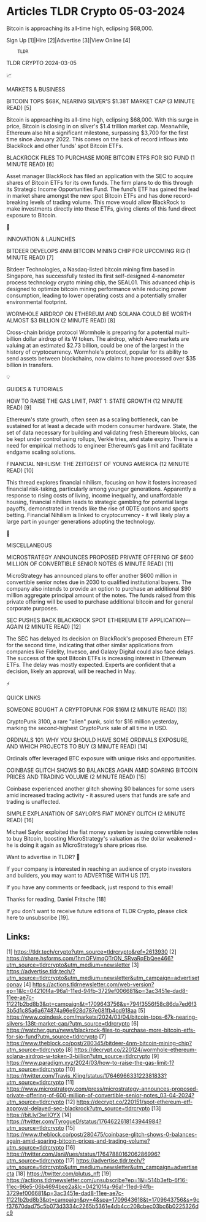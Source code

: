 # Articles TLDR Crypto 05-03-2024

Bitcoin is approaching its all-time high, eclipsing $68,000.  

Sign Up [1]|Hire [2]|Advertise [3]|View Online [4] 

		TLDR 

TLDR CRYPTO 2024-03-05

📈 

MARKETS & BUSINESS

 BITCOIN TOPS $68K, NEARING SILVER'S $1.38T MARKET CAP (3 MINUTE READ)
[5] 

 Bitcoin is approaching its all-time high, eclipsing $68,000. With
this surge in price, Bitcoin is closing in on silver's $1.4 trillion
market cap. Meanwhile, Ethereum also hit a significant milestone,
surpassing $3,700 for the first time since January 2022. This comes on
the back of record inflows into BlackRock and other funds’ spot
Bitcoin ETFs. 

 BLACKROCK FILES TO PURCHASE MORE BITCOIN ETFS FOR SIO FUND (1 MINUTE
READ) [6] 

 Asset manager BlackRock has filed an application with the SEC to
acquire shares of Bitcoin ETFs for its own funds. The firm plans to do
this through its Strategic Income Opportunities Fund. The fund’s ETF
has gained the lead in market share amongst the new spot Bitcoin ETFs
and has done record-breaking levels of trading volume. This move would
allow BlackRock to make investments directly into these ETFs, giving
clients of this fund direct exposure to Bitcoin. 

🚀 

INNOVATION & LAUNCHES

 BITDEER DEVELOPS 4NM BITCOIN MINING CHIP FOR UPCOMING RIG (1 MINUTE
READ) [7] 

 Bitdeer Technologies, a Nasdaq-listed bitcoin mining firm based in
Singapore, has successfully tested its first self-designed 4-nanometer
process technology crypto mining chip, the SEAL01. This advanced chip
is designed to optimize bitcoin mining performance while reducing
power consumption, leading to lower operating costs and a potentially
smaller environmental footprint. 

 WORMHOLE AIRDROP ON ETHEREUM AND SOLANA COULD BE WORTH ALMOST $3
BILLION (2 MINUTE READ) [8] 

 Cross-chain bridge protocol Wormhole is preparing for a potential
multi-billion dollar airdrop of its W token. The airdrop, which Aevo
markets are valuing at an estimated $2.73 billion, could be one of the
largest in the history of cryptocurrency. Wormhole's protocol, popular
for its ability to send assets between blockchains, now claims to have
processed over $35 billion in transfers. 

💡 

GUIDES & TUTORIALS

 HOW TO RAISE THE GAS LIMIT, PART 1: STATE GROWTH (12 MINUTE READ) [9]


 Ethereum's state growth, often seen as a scaling bottleneck, can be
sustained for at least a decade with modern consumer hardware. State,
the set of data necessary for building and validating fresh Ethereum
blocks, can be kept under control using rollups, Verkle tries, and
state expiry. There is a need for empirical methods to engineer
Ethereum’s gas limit and facilitate endgame scaling solutions. 

 FINANCIAL NIHILISM: THE ZEITGEIST OF YOUNG AMERICA (12 MINUTE READ)
[10] 

 This thread explores financial nihilism, focusing on how it fosters
increased financial risk-taking, particularly among younger
generations. Apparently a response to rising costs of living, income
inequality, and unaffordable housing, financial nihilism leads to
strategic gambling for potential large payoffs, demonstrated in trends
like the rise of 0DTE options and sports betting. Financial Nihilism
is linked to cryptocurrency - it will likely play a large part in
younger generations adopting the technology. 

🦄 

MISCELLANEOUS

 MICROSTRATEGY ANNOUNCES PROPOSED PRIVATE OFFERING OF $600 MILLION OF
CONVERTIBLE SENIOR NOTES (5 MINUTE READ) [11] 

 MicroStrategy has announced plans to offer another $600 million in
convertible senior notes due in 2030 to qualified institutional
buyers. The company also intends to provide an option to purchase an
additional $90 million aggregate principal amount of the notes. The
funds raised from this private offering will be used to purchase
additional bitcoin and for general corporate purposes. 

 SEC PUSHES BACK BLACKROCK SPOT ETHEREUM ETF APPLICATION—AGAIN (2
MINUTE READ) [12] 

 The SEC has delayed its decision on BlackRock's proposed Ethereum ETF
for the second time, indicating that other similar applications from
companies like Fidelity, Invesco, and Galaxy Digital could also face
delays. The success of the spot Bitcoin ETFs is increasing interest in
Ethereum ETFs. The delay was mostly expected. Experts are confident
that a decision, likely an approval, will be reached in May. 

⚡ 

QUICK LINKS

 SOMEONE BOUGHT A CRYPTOPUNK FOR $16M (2 MINUTE READ) [13] 

 CryptoPunk 3100, a rare "alien" punk, sold for $16 million yesterday,
marking the second-highest CryptoPunk sale of all time in USD. 

 ORDINALS 101: WHY YOU SHOULD HAVE SOME ORDINALS EXPOSURE, AND WHICH
PROJECTS TO BUY (3 MINUTE READ) [14] 

 Ordinals offer leveraged BTC exposure with unique risks and
opportunities. 

 COINBASE GLITCH SHOWS $0 BALANCES AGAIN AMID SOARING BITCOIN PRICES
AND TRADING VOLUME (2 MINUTE READ) [15] 

 Coinbase experienced another glitch showing $0 balances for some
users amid increased trading activity - it assured users that funds
are safe and trading is unaffected. 

 SIMPLE EXPLANATION OF SAYLOR’S FIAT MONEY GLITCH (2 MINUTE READ)
[16] 

 Michael Saylor exploited the fiat money system by issuing convertible
notes to buy Bitcoin, boosting MicroStrategy's valuation as the dollar
weakened - he is doing it again as MicroStrategy’s share prices
rise. 

Want to advertise in TLDR? 📰

 If your company is interested in reaching an audience of crypto
investors and builders, you may want to ADVERTISE WITH US [17]. 

 If you have any comments or feedback, just respond to this email! 

Thanks for reading, 
Daniel Fritsche [18] 

If you don't want to receive future editions of TLDR Crypto,
please click here to unsubscribe [19]. 

 

Links:
------
[1] https://tldr.tech/crypto?utm_source=tldrcrypto&ref=2613930
[2] https://share.hsforms.com/1hmOFVmqOTrON_SRvaRqEbQee466?utm_source=tldrcrypto&utm_medium=newsletter
[3] https://advertise.tldr.tech/?utm_source=tldrcrypto&utm_medium=newsletter&utm_campaign=advertisetopnav
[4] https://actions.tldrnewsletter.com/web-version?ep=1&lc=04210f4a-96a1-11ed-94fb-3729ef006681&p=3ac3451e-dad8-11ee-ae7c-11221b2bd8b3&pt=campaign&t=1709643756&s=794f3556f58c86da7ed6f33b5d1c85a6a674874a96e928d787e081fb4cd918aa
[5] https://www.coindesk.com/markets/2024/03/04/bitcoin-tops-67k-nearing-silvers-138t-market-cap/?utm_source=tldrcrypto
[6] https://watcher.guru/news/blackrock-files-to-purchase-more-bitcoin-etfs-for-sio-fund?utm_source=tldrcrypto
[7] https://www.theblock.co/post/280345/bitdeer-4nm-bitcoin-mining-chip?utm_source=tldrcrypto
[8] https://decrypt.co/220124/wormhole-ethereum-solana-airdrop-w-token-3-billion?utm_source=tldrcrypto
[9] https://www.paradigm.xyz/2024/03/how-to-raise-the-gas-limit-1?utm_source=tldrcrypto
[10] https://twitter.com/Travis_Kling/status/1764696633122381833?utm_source=tldrcrypto
[11] https://www.microstrategy.com/press/microstrategy-announces-proposed-private-offering-of-600-million-of-convertible-senior-notes_03-04-2024?utm_source=tldrcrypto
[12] https://decrypt.co/220151/spot-ethereum-etf-approval-delayed-sec-blackrock?utm_source=tldrcrypto
[13] https://bit.ly/3wIIOYX
[14] https://twitter.com/TyrogueD/status/1764622618143944984?utm_source=tldrcrypto
[15] https://www.theblock.co/post/280475/coinbase-glitch-shows-0-balances-again-amid-soaring-bitcoin-prices-and-trading-volume?utm_source=tldrcrypto
[16] https://twitter.com/JanWues/status/1764788016206286996?utm_source=tldrcrypto
[17] https://advertise.tldr.tech/?utm_source=tldrcrypto&utm_medium=newsletter&utm_campaign=advertisecta
[18] https://twitter.com/plutus_nft
[19] https://actions.tldrnewsletter.com/unsubscribe?ep=1&l=514b3efb-6f16-11ec-96e5-06b4694bee2a&lc=04210f4a-96a1-11ed-94fb-3729ef006681&p=3ac3451e-dad8-11ee-ae7c-11221b2bd8b3&pt=campaign&pv=4&spa=1709643618&t=1709643756&s=9cf37670dad75c5b073d3334c2265b5361e4db4cc208cbec03bc6b0225326dc9
